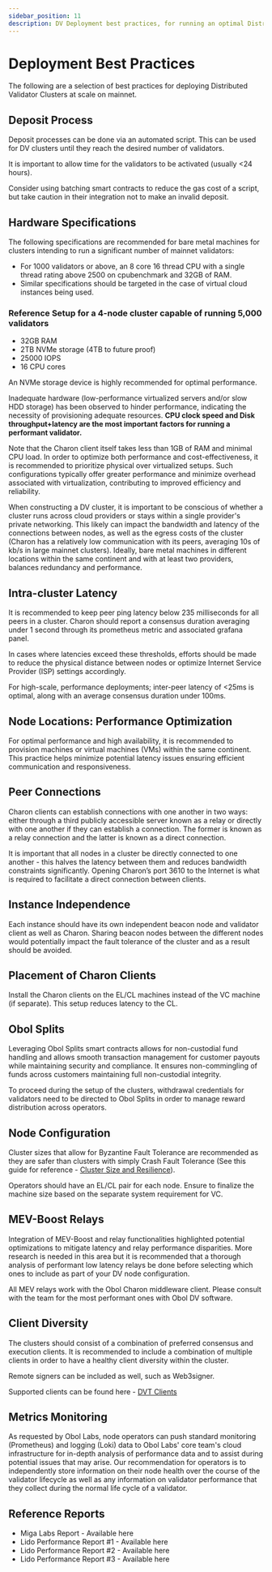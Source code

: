 ```yaml
---
sidebar_position: 11
description: DV Deployment best practices, for running an optimal Distributed Validator setup.
---
```


# Deployment Best Practices

The following are a selection of best practices for deploying Distributed Validator Clusters at scale on mainnet.

## Deposit Process

Deposit processes can be done via an automated script. This can be used for DV clusters until they reach the desired number of validators.

It is important to allow time for the validators to be activated (usually <24 hours).

Consider using batching smart contracts to reduce the gas cost of a script, but take caution in their integration not to make an invalid deposit.

## Hardware Specifications

The following specifications are recommended for bare metal machines for clusters intending to run a significant number of mainnet validators:

- For 1000 validators or above, an 8 core 16 thread CPU with a single thread rating above 2500 on cpubenchmark and 32GB of RAM.
- Similar specifications should be targeted in the case of virtual cloud instances being used.

### Reference Setup for a 4-node cluster capable of running 5,000 validators

- 32GB RAM
- 2TB NVMe storage (4TB to future proof)
- 25000 IOPS
- 16 CPU cores

An NVMe storage device is highly recommended for optimal performance.

Inadequate hardware (low-performance virtualized servers and/or slow HDD storage) has been observed to hinder performance, indicating the necessity of provisioning adequate resources. **CPU clock speed and Disk throughput+latency are the most important factors for running a performant validator.**

Note that the Charon client itself takes less than 1GB of RAM and minimal CPU load. In order to optimize both performance and cost-effectiveness, it is recommended to prioritize physical over virtualized setups. Such configurations typically offer greater performance and minimize overhead associated with virtualization, contributing to improved efficiency and reliability.

When constructing a DV cluster, it is important to be conscious of whether a cluster runs across cloud providers or stays within a single provider's private networking. This likely can impact the bandwidth and latency of the connections between nodes, as well as the egress costs of the cluster (Charon has a relatively low communication with its peers, averaging 10s of kb/s in large mainnet clusters). Ideally, bare metal machines in different locations within the same continent and with at least two providers, balances redundancy and performance.

## Intra-cluster Latency

It is recommended to keep peer ping latency below 235 milliseconds for all peers in a cluster. Charon should report a consensus duration averaging under 1 second through its prometheus metric and associated grafana panel. 

In cases where latencies exceed these thresholds, efforts should be made to reduce the physical distance between nodes or optimize Internet Service Provider (ISP) settings accordingly.

For high-scale, performance deployments; inter-peer latency of <25ms is optimal, along with an average consensus duration under 100ms.

## Node Locations: Performance Optimization

For optimal performance and high availability, it is recommended to provision machines or virtual machines (VMs) within the same continent. This practice helps minimize potential latency issues ensuring efficient communication and responsiveness.

## Peer Connections

Charon clients can establish connections with one another in two ways: either through a third publicly accessible server known as a relay or directly with one another if they can establish a connection. The former is known as a relay connection and the latter is known as a direct connection.

It is important that all nodes in a cluster be directly connected to one another - this halves the latency between them and reduces bandwidth constraints significantly. Opening Charon’s port 3610 to the Internet is what is required to facilitate a direct connection between clients.

## Instance Independence

Each instance should have its own independent beacon node and validator client as well as Charon. Sharing beacon nodes between the different nodes would potentially impact the fault tolerance of the cluster and as a result should be avoided.

## Placement of Charon Clients

Install the Charon clients on the EL/CL machines instead of the VC machine (if separate). This setup reduces latency to the CL.

## Obol Splits

Leveraging Obol Splits smart contracts allows for non-custodial fund handling and allows smooth transaction management for customer payouts while maintaining security and compliance. It ensures non-commingling of funds across customers maintaining full non-custodial integrity.

To proceed during the setup of the clusters, withdrawal credentials for validators need to be directed to Obol Splits in order to manage reward distribution across operators.

## Node Configuration

Cluster sizes that allow for Byzantine Fault Tolerance are recommended as they are safer than clusters with simply Crash Fault Tolerance (See this guide for reference - [Cluster Size and Resilience](https://docs.obol.tech/docs/charon/cluster-configuration#cluster-size-and-resilience)).

Operators should have an EL/CL pair for each node. Ensure to finalize the machine size based on the separate system requirement for VC.

## MEV-Boost Relays

Integration of MEV-Boost and relay functionalities highlighted potential optimizations to mitigate latency and relay performance disparities. More research is needed in this area but it is recommended that a thorough analysis of performant low latency relays be done before selecting which ones to include as part of your DV node configuration.

All MEV relays work with the Obol Charon middleware client. Please consult with the team for the most performant ones with Obol DV software.

## Client Diversity

The clusters should consist of a combination of preferred consensus and execution clients. It is recommended to include a combination of multiple clients in order to have a healthy client diversity within the cluster.

Remote signers can be included as well, such as Web3signer.

Supported clients can be found here - [DVT Clients](https://dvt.obol.tech/)

## Metrics Monitoring

As requested by Obol Labs, node operators can push standard monitoring (Prometheus) and logging (Loki) data to Obol Labs' core team's cloud infrastructure for in-depth analysis of performance data and to assist during potential issues that may arise. Our recommendation for operators is to independently store information on their node health over the course of the validator lifecycle as well as any information on validator performance that they collect during the normal life cycle of a validator.

## Reference Reports

- Miga Labs Report - Available here
- Lido Performance Report #1 - Available here
- Lido Performance Report #2 - Available here
- Lido Performance Report #3 - Available here
